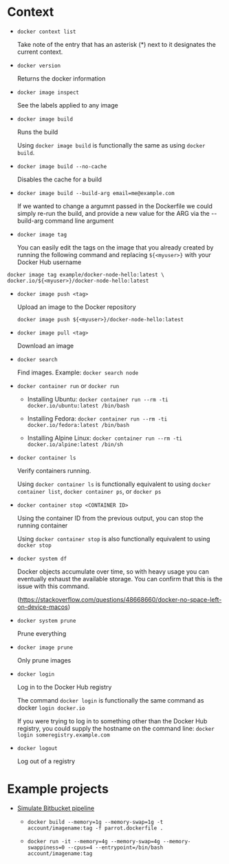 # Context

- `docker context list`

  Take note of the entry that has an asterisk (\*) next to it designates the current context.

- `docker version`

  Returns the docker information

- `docker image inspect`

  See the labels applied to any image

- `docker image build`

  Runs the build

  Using `docker image build` is functionally the same as using `docker build`.

- `docker image build --no-cache`

  Disables the cache for a build

- `docker image build --build-arg email=me@example.com`

  If we wanted to change a argumnt passed in the Dockerfile we could simply re-run the build, and provide a new value for the ARG via the --build-arg command line argument

- `docker image tag`

  You can easily edit the tags on the image that you already created by running the following command and replacing `${<myuser>}` with your Docker Hub username

```shell
docker image tag example/docker-node-hello:latest \
docker.io/${<myuser>}/docker-node-hello:latest
```
- `docker image push <tag>`

  Upload an image to the Docker repository

  `docker image push ${<myuser>}/docker-node-hello:latest`

- `docker image pull <tag>`

  Download an image

- `docker search`

  Find images. Example: `docker search node`

- `docker container run` or `docker run`

  - Installing Ubuntu: `docker container run --rm -ti docker.io/ubuntu:latest /bin/bash`

  - Installing Fedora: `docker container run --rm -ti docker.io/fedora:latest /bin/bash`

  - Installing Alpine Linux: `docker container run --rm -ti docker.io/alpine:latest /bin/sh`

- `docker container ls`

  Verify containers running.

  Using `docker container ls` is functionally equivalent to using `docker container list`, `docker container ps`, or `docker ps`

- `docker container stop <CONTAINER ID>`

  Using the container ID from the previous output, you can stop the running container

  Using `docker container stop` is also functionally equivalent to using `docker stop`

- `docker system df`

  Docker objects accumulate over time, so with heavy usage you can eventually exhaust the available storage. You can confirm that this is the issue with this command.

  (https://stackoverflow.com/questions/48668660/docker-no-space-left-on-device-macos)

- `docker system prune`
  
  Prune everything

- `docker image prune`

  Only prune images

- `docker login`

  Log in to the Docker Hub registry

  The command `docker login` is functionally the same command as docker `login docker.io`

  If you were trying to log in to something other than the Docker Hub registry, you could supply the hostname on the command line: `docker login someregistry.example.com`

- `docker logout`

  Log out of a registry

# Example projects

- [Simulate Bitbucket pipeline](https://confluence.atlassian.com/bbkb/debug-pipelines-locally-with-docker-1167698072.html)

  - `docker build --memory=1g --memory-swap=1g -t account/imagename:tag -f parrot.dockerfile .`

  - `docker run -it --memory=4g --memory-swap=4g --memory-swappiness=0 --cpus=4 --entrypoint=/bin/bash account/imagename:tag`